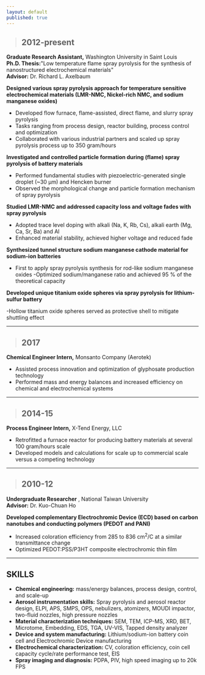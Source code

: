 ```yaml
---
layout: default
published: true
---
```


>## 2012-present
**Graduate Research Assistant,** Washington University in Saint Louis              
**Ph.D. Thesis:**&quot;Low temperature flame spray pyrolysis for the synthesis of nanostructured electrochemical materials&quot;  
**Advisor:** Dr. Richard L. Axelbaum

**Designed various spray pyrolysis approach for temperature sensitive electrochemical materials (LMR-NMC, Nickel-rich NMC, and sodium manganese oxides)**

- Developed flow furnace, flame-assisted, direct flame, and slurry spray pyrolysis
- Tasks ranging from process design, reactor building, process control and optimization
- Collaborated with various industrial partners and scaled up spray pyrolysis process up to 350 gram/hours

**Investigated and controlled particle formation during (flame) spray pyrolysis of battery materials**

- Performed fundamental studies with piezoelectric-generated single droplet (~30 µm) and Hencken burner
- Observed the morphological change and particle formation mechanism of spray pyrolysis

**Studied LMR-NMC and addressed capacity loss and voltage fades with spray pyrolysis**

- Adopted trace level doping with alkali (Na, K, Rb, Cs), alkali earth (Mg, Ca, Sr, Ba) and Al
- Enhanced material stability, achieved higher voltage and reduced fade

**Synthesized tunnel structure sodium manganese cathode material for sodium-ion batteries**

- First to apply spray pyrolysis synthesis for rod-like sodium manganese oxides
-Optimized sodium/manganese ratio and achieved 95 % of the theoretical capacity

**Developed unique titanium oxide spheres via spray pyrolysis for lithium-sulfur battery**

-Hollow titanium oxide spheres served as protective shell to mitigate shuttling effect

---
>## 2017
**Chemical Engineer Intern,** Monsanto Company (Aerotek)                       

- Assisted process innovation and optimization of glyphosate production technology
- Performed mass and energy balances and increased efficiency on chemical and electrochemical systems

---
>## 2014-15
**Process Engineer Intern,** X-Tend Energy, LLC                                       

- Retrofitted a furnace reactor for producing battery materials at several 100 gram/hours scale
- Developed models and calculations for scale up to commercial scale versus a competing technology

---
>## 2010-12
**Undergraduate Researcher** , National Taiwan University                             
**Advisor:** Dr. Kuo-Chuan Ho

**Developed complementary Electrochromic Device (ECD) based on carbon nanotubes and conducting polymers (PEDOT and PANI)**

- Increased coloration efficiency from 285 to 836 cm<sup>2</sup>/C at a similar transmittance change
- Optimized PEDOT:PSS/P3HT composite electrochromic thin film

---

## **SKILLS**

- **Chemical engineering:** mass/energy balances, process design, control, and scale-up
- **Aerosol instrumentation skills:** Spray pyrolysis and aerosol reactor design, ELPI, APS, SMPS, OPS, nebulizers, atomizers, MOUDI impactor, two-fluid nozzles, high pressure nozzles
- **Material characterization techniques:** SEM, TEM, ICP-MS, XRD, BET, Microtome, Embedding, EDS, TGA, UV-VIS, Tapped density analyzer
- **Device and system manufacturing:** Lithium/sodium-ion battery coin cell and Electrochromic Device manufacturing
- **Electrochemical characterization:** CV, coloration efficiency, coin cell capacity cycle/rate performance test, EIS
- **Spray imaging and diagnosis:** PDPA, PIV, high speed imaging up to 20k FPS
